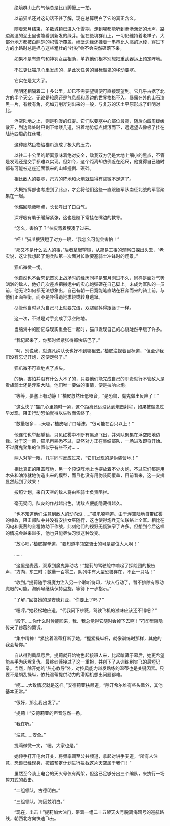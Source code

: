 　　绝境群山上的气候总是比山脚慢上一拍。

　　以前猫爪还对这句话不甚了解，现在总算明白了它的真正含义。

　　随着邪月结束，多数城镇已进入化雪期，走到哪都能听到淅淅沥沥的水声，路边潮湿的泥土里也能看到新发的绿芽。但在绝境群山上，一切仍维持着老样子，大部分地方都被白皑皑的积雪所覆盖，峭壁边缘还挂着一串串比人高的冰棱，穿过下方的小路时总是担心这些粗壮的“针尖”会不会突然砸落下来。

　　如果不是有蜂鸟和神罚女巫相助，单靠他们根本别想把重武器运上预定阵地。

　　不过更让猫爪心里发虚的，是此次任务的目标魔鬼的移动要塞。

　　它实在是太大了。

　　明明还相隔着二十多公里，却已不需要望镜便可直接观望到。它几乎占据了北方的半个天空，无论是轮廓还是气息都和周边的世界格格不入。暴露在外的山石漆黑一片，有棱有角，宛如刀削斧刻出来的一般，与复苏的沃土平原形成了鲜明对比。

　　浮空陆地之上，则是弥漫的红雾。它们以要塞中心部位最高，随后向四周缓缓散开，到边缘处时只剩下缕缕几道，沿着地势低点倾泻而下，远远望去像极了挂在陆地四周的红丝带。

　　这种庞然巨物给猫爪造成了极大的压力。

　　以往二十公里的距离意味着绝对安全，敌我双方仍是大地上细小的黑点，不管是发现还是交手都难以实现。但如今，这个距离却仿佛近在咫尺，他觉得自己随时都有可能被这座迎面飘来的山峰撞倒、碾碎。

　　相比敌人的要塞，己方的阵地和火炮就显得有些微不足道了。

　　大概指挥部也考虑到了此点，才会将他们这些一直跟随军队南征北战的军官聚集在一起。

　　他缩回隐蔽哨点，长长呼出了口白气。

　　深呼吸有助于缓解紧张，这也是陛下常挂在嘴边的教导。

　　“怎么，害怕了？”柚皮弯着腰凑了过来。

　　“呸！”猫爪狠狠瞪了对方一眼，“我怎么可能会害怕！”

　　“那又不是什么丢人的事，”后者拿起望镜，从简易工事的观察口探出头去，“老实说，这让我想起了炮兵队第一次面对长歌要塞骑士冲锋时的场景。”

　　猫爪微微一愣。

　　他自然也不会忘记首次上战场时的经历同样是邪月刚过不久，同样是面对气势汹汹的敌人，他好几次差点把搬运中的实心炮弹砸在自己脚上。未成为军队的一员前，他无论如何都无法想象出，自己有朝一日竟能笔直站在狂奔而来的骑士前，与他们正面相衡，而不是吓得跪地求饶或转身逃窜。

　　尽管他当时以为自己马上就要完蛋，双腿颤抖得跟筛子一样。

　　这一次，不过是对手变成了浮空陆地。

　　当脑海中的回忆与现实重叠在一起时，猫爪发现自己的心跳陡然平缓了许多。

　　“我记起来了，你那时候紧张得都快结巴了。”

　　“呵，别说我，就连凡纳队长也好不到哪里去。”柚皮注视着目标道，“但至少我们没有忘记开炮，这便足够了。”

　　猫爪微不可查地点了点头。

　　的确，害怕并没有什么大不了的，只要他们能完成自己的职责就行不管敌人是贵族骑士还是浮空大陆，他们唯一要做的事情，便是拉响火炮。

　　“等等，要塞上有动静！”柚皮忽然压低嗓音，“是恐兽，魔鬼做出反应了！”

　　“这么快？”猫爪心里顿时一紧，这个距离还远没达到炮击射程，如果被魔鬼过早发现，阻击行动恐怕就得以失败而告终了。

　　“数量极多……天哪，”柚皮咽了口唾沫，“很可能在百只以上！”

　　他连忙也举起望镜，只见红雾中不断有黑点飞出，并列队聚集在浮空陆地边缘。对于这一幕，猫爪再熟悉不过，显然对方正在集结部队，一场进攻即将开始。不过魔鬼聚集的位置似乎有些不对……

　　两人对望一眼，几乎同时反应过来，“它们发现的是伪装营地！”

　　相比真正的阻击阵地，另一个预设阵地上也摆放着不少火炮，不过它们都是用木头和油漆就地仿造出来的模型，而且也没有用伪装网覆盖，目前看来，这一安排显然起到了效果！

　　按照计划，来自天空的敌人将由空骑士负责阻拦。

　　毫无疑问，队友的作战越出色，诱敌点便能隐藏得越久。

　　“也不知道他们注意到敌人的动向没……”猫爪喃喃道。由于浮空陆地自带红雾的缘故，阻击部队中并没有安排女巫随行，这也使得炮兵无法联络上全军。相比在闪电和麦茜的全程协助下作战，此刻他们的视野无疑狭窄了许多。但想到今后这样的情况会越来越多，他也只能尽快习惯这种改变。

　　“放心吧，”柚皮握拳道，“要知道率领空骑士的可是那位大人啊！”

　　……

　　“这里是麦茜，观察到魔鬼异动咕！”提莉的驾驶舱中响起了探险团的报告声，“方向，东三时；数量一百零三，队列中有大型恐兽存在，不止一只咕！”

　　“收到。”提莉随手将魔力注入另一个聆听符印，“敌人行动了，暂不排除有移动魔眼的可能。海鸥号继续保持盘旋，等待下一步指示。”

　　“了解，”回答她的是安德莉亚，“你要上了吗？”

　　“嗯哼。”她轻松地应道，“代我问下纱薇，驾驶飞机的滋味应该还不错吧？”

　　“殿下……你什么时候能回来，我、我总觉得它随时会掉下去啊！”符印里隐隐传来了纱薇的哭诉。

　　“集中精神！”紧接着温蒂打断了她，“握紧操纵杆，就像训练时那样，其他的我会帮你。”

　　自从得到凤凰号后，提莉就开始物色起接班人来，比起暗藏于幕后，她更希望能亲手为灰烬复仇。最终纱薇接过了这一重担，并创下了从训练到实飞的最短记录。当然，除开她的“热心教导”外，对控风能力越发熟练的温蒂也是关键因素。只要不是胡乱操纵，依托温蒂提供动力的滑翔机想出问题都难。

　　“呃……大致情况就是这样。”安德莉亚扶额道，“除开希尔维有些头晕外，其他基本正常。”

　　“很好，那么我出发了。”

　　“提莉！”安德莉亚的声音忽然一扬。

　　“我在听。”

　　“注意……安全。”

　　提莉微微一笑，“嗯，大家也是。”

　　她伸手打开电台开关，将频率调至公共频道，拿起对讲手麦道，“所有人注意，恐兽已经现身，按照预定计划进行拦截这片天空属于我们！”

　　虽然至今装上电台的天火号仅有两架，但这已足够分出三个编队，来执行一场剪刀式的截击。

　　“二组领队，古德明白。”

　　“三组领队，海因兹明白。”

　　“现在，出击！”提莉加大油门，带着一组二十五架天火号脱离海鸥号的巡航路线，朝西北方向快速飞去。
